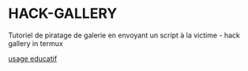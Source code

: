 # HACK-GALLERY
Tutoriel de piratage de galerie en envoyant un script à la victime - hack gallery in termux


<a href="https://telegra.ph/%D8%A2%D9%85%D9%88%D8%B2%D8%B4-%D9%87%DA%A9-%DA%AF%D8%A7%D9%84%D8%B1%DB%8C-%D8%A7%D9%81%D8%B1%D8%A7%D8%AF%E2%80%8C-%D8%A8%D8%A7-%D8%A7%D8%B3%D8%AA%D9%81%D8%A7%D8%AF%D9%87-%D8%A7%D8%B2-%D8%AA%D8%B1%D9%85%D9%88%DA%A9%D8%B3-04-06">usage educatif 
